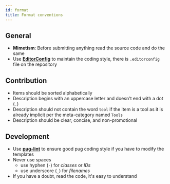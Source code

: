 ```yaml
---
id: format
title: Format conventions
---
```

## General

- **Mimetism**: Before submitting anything read the source code and do the same
- Use [**EditorConfig**][editorconfig] to maintain the coding style, there is `.editorconfig` file on the repository

## Contribution

- Items should be sorted alphabetically
- Description begins with an uppercase letter and doesn't end with a dot (`.`)
- Description should not contain the word `tool` if the item is a tool as it is already implicit per the meta-category named `Tools`
- Description should be clear, concise, and non-promotional

## Development

- Use [**pug-lint**][puglint] to ensure good pug coding style if you have to modify the templates
- Never use spaces
  - use hyphen (`-`) for _classes_ or _IDs_
  - use underscore (`_`) for _filenames_
- If you have a doubt, read the code, it's easy to understand

[editorconfig]: http://editorconfig.org/

[puglint]: https://yarnpkg.com/package/pug-lint
